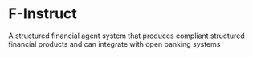 # F-Instruct

A structured financial agent system that produces compliant structured financial products and can integrate with open banking systems